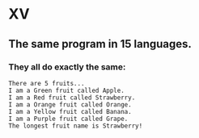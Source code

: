 # XV
## The same program in 15 languages.

### They all do exactly the same:

```10, 9, 8, 7, 6, 5, 4, 3, 2, 1, lift off!
There are 5 fruits...
I am a Green fruit called Apple.
I am a Red fruit called Strawberry.
I am a Orange fruit called Orange.
I am a Yellow fruit called Banana.
I am a Purple fruit called Grape.
The longest fruit name is Strawberry!
```
